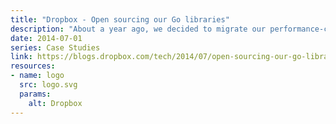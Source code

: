 ```yaml
---
title: "Dropbox - Open sourcing our Go libraries"
description: "About a year ago, we decided to migrate our performance-critical backends from Python to Go to leverage better concurrency support and faster execution speed. ... At this point, we have successfully moved major parts of our infrastructure to Go."
date: 2014-07-01
series: Case Studies
link: https://blogs.dropbox.com/tech/2014/07/open-sourcing-our-go-libraries/
resources:
- name: logo
  src: logo.svg
  params:
    alt: Dropbox
---
```

